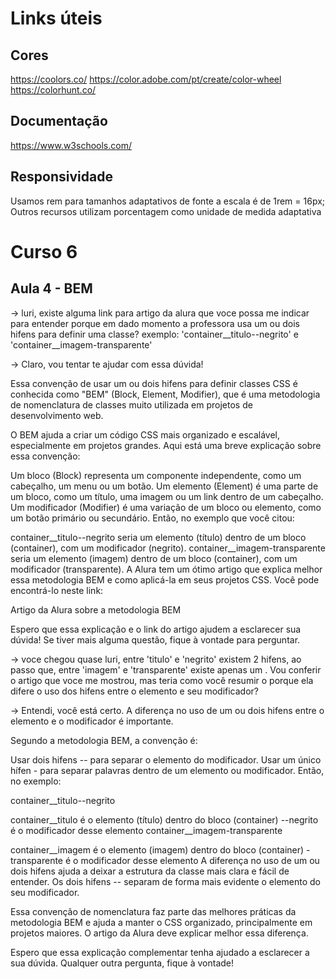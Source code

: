 # Links úteis

## Cores

https://coolors.co/
https://color.adobe.com/pt/create/color-wheel
https://colorhunt.co/

## Documentação

https://www.w3schools.com/

## Responsividade

Usamos rem para tamanhos adaptativos de fonte a escala é de 1rem = 16px;
Outros recursos utilizam porcentagem como unidade de medida adaptativa

# Curso 6

## Aula 4 - BEM
-> luri, existe alguma link para artigo da alura que voce possa me indicar para entender porque em dado momento a professora usa um ou dois hifens para definir uma classe? exemplo: 'container__titulo--negrito' e 'container__imagem-transparente'

-> Claro, vou tentar te ajudar com essa dúvida!

Essa convenção de usar um ou dois hifens para definir classes CSS é conhecida como "BEM" (Block, Element, Modifier), que é uma metodologia de nomenclatura de classes muito utilizada em projetos de desenvolvimento web.

O BEM ajuda a criar um código CSS mais organizado e escalável, especialmente em projetos grandes. Aqui está uma breve explicação sobre essa convenção:

Um bloco (Block) representa um componente independente, como um cabeçalho, um menu ou um botão.
Um elemento (Element) é uma parte de um bloco, como um título, uma imagem ou um link dentro de um cabeçalho.
Um modificador (Modifier) é uma variação de um bloco ou elemento, como um botão primário ou secundário.
Então, no exemplo que você citou:

container__titulo--negrito seria um elemento (título) dentro de um bloco (container), com um modificador (negrito).
container__imagem-transparente seria um elemento (imagem) dentro de um bloco (container), com um modificador (transparente).
A Alura tem um ótimo artigo que explica melhor essa metodologia BEM e como aplicá-la em seus projetos CSS. Você pode encontrá-lo neste link:

Artigo da Alura sobre a metodologia BEM

Espero que essa explicação e o link do artigo ajudem a esclarecer sua dúvida! Se tiver mais alguma questão, fique à vontade para perguntar.

-> voce chegou quase luri, entre 'titulo' e 'negrito' existem 2 hifens, ao passo que, entre 'imagem' e 'transparente' existe apenas um . Vou conferir o artigo que voce me mostrou, mas teria como você resumir o porque ela difere o uso dos hifens entre o elemento e seu modificador?

-> Entendi, você está certo. A diferença no uso de um ou dois hifens entre o elemento e o modificador é importante.

Segundo a metodologia BEM, a convenção é:

Usar dois hifens -- para separar o elemento do modificador.
Usar um único hífen - para separar palavras dentro de um elemento ou modificador.
Então, no exemplo:

container__titulo--negrito

container__titulo é o elemento (título) dentro do bloco (container)
--negrito é o modificador desse elemento
container__imagem-transparente

container__imagem é o elemento (imagem) dentro do bloco (container)
-transparente é o modificador desse elemento
A diferença no uso de um ou dois hifens ajuda a deixar a estrutura da classe mais clara e fácil de entender. Os dois hifens -- separam de forma mais evidente o elemento do seu modificador.

Essa convenção de nomenclatura faz parte das melhores práticas da metodologia BEM e ajuda a manter o CSS organizado, principalmente em projetos maiores. O artigo da Alura deve explicar melhor essa diferença.

Espero que essa explicação complementar tenha ajudado a esclarecer a sua dúvida. Qualquer outra pergunta, fique à vontade!
